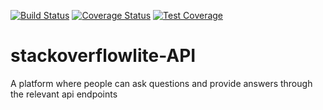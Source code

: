 [![Build Status](https://travis-ci.org/dennisdnyce/stackoverflowlite.svg?branch=develop)](https://travis-ci.org/dennisdnyce/stackoverflowlite)
[![Coverage Status](https://coveralls.io/repos/github/dennisdnyce/stackoverflowlite/badge.svg?branch=develop)](https://coveralls.io/github/dennisdnyce/stackoverflowlite?branch=develop)
[![Test Coverage](https://api.codeclimate.com/v1/badges/a99a88d28ad37a79dbf6/test_coverage)](https://codeclimate.com/github/codeclimate/codeclimate/test_coverage)

# stackoverflowlite-API
A platform where people can ask questions and provide answers through the relevant api endpoints
